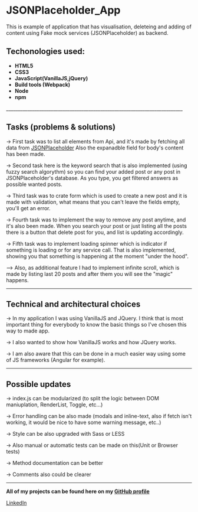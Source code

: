 # JSONPlaceholder_App

This is example of application that has visualisation, deleteing and adding of content using Fake mock services (JSONPlaceholder) as backend.

<h2>Techonologies used:</h2>

<b><ul>
<li>HTML5</li>
<li>CSS3</li>
<li>JavaScript(VanillaJS,jQuery)</li>
<li>Build tools (Webpack)</li>
<li>Node</li>
<li>npm</li></ul></b>
___________________________________________________________________________


<h2>Tasks (problems & solutions)</h2>


-> First task was to list all elements from Api, and it's made by fetching all data from <a href="http://jsonplaceholder.typicode.com/">JSONPlaceholder</a>
Also the expanadble field for body's content has been made.

-> Second task here is the keyword search that is also implemented (using fuzzy search algorythm) so you can find your added post or any post in JSONPlaceholder's database.
As you type, you get filtered answers as possible wanted posts.

-> Third task was to crate form which is used to create a new post and it is made with validation, what means that you can't leave the fields empty, you'll get an error.

-> Fourth task was to implement the way to remove any post anytime, and it's also been made. When you search your post or just listing all the posts there is a button that delete post for you, and list is updating accordingly.

-> Fifth task was to implement loading spinner which is indicator if something is loading or for any service call. That is also implemented, showing you that something is happening at the moment "under the hood".

--> Also, as additional feature I had to implement infinite scroll, which is made by listing last 20 posts and after them you will see the "magic" happens.

___________________________________________________________________________

<h2>Technical and architectural choices</h2>

-> In my application I was using VanillaJS and JQuery. I think that is most important thing for everybody to know the basic things so I've chosen this way to made app.

-> I also wanted to show how VanillaJS works and how JQuery works.

-> I am also aware that this can be done in a much easier way using some of JS frameworks (Angular for example).

___________________________________________________________________________


<h2>Possible updates</h2>

-> index.js can be modularized (to split the logic between DOM maniuplation, RenderList, Toggle, etc...)

-> Error handling can be also made (modals and inline-text, also if fetch isn't working, it would be nice to have some warning message, etc..)

-> Style can be also upgraded with Sass or LESS

-> Also manual or automatic tests can be made on this(Unit or Browser tests)

-> Method documentation can be better

-> Comments also could be clearer
___________________________________________________________________________


<b>All of my projects can be found here on my <a href="https://github.com/crypt096?tab=repositories">GitHub profile</a></b>

<a href="https://www.linkedin.com/in/acvjetan/">LinkedIn</a>





